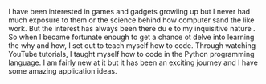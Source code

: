 I have been interested in games and gadgets growiing up but I never had much exposure to them or the science behind how computer sand the like work. But the interest has always been there du e to my inquisitive nature . So when I became fortunate enough to get a chance ot delve into learning the why and how, I set out to teach myself how to code. Through watching YouTube tutorials, I taught myself how to code in the Python programming language. I am fairly new at it but it has been an exciting journey and I have some amazing application ideas.
